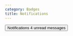 ```yaml
---
category: Badges
title: Notifications
---
```

<button class="btn">
  Notifications <span class="badge badge-secondary">4</span>
  <span class="sr-only">unread messages</span>
</button>

